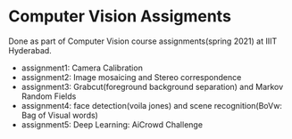 # Computer Vision Assigments

Done as part of Computer Vision course assignments(spring 2021) at IIIT Hyderabad.

* assignment1: Camera Calibration
* assignment2: Image mosaicing and Stereo correspondence
* assignment3: Grabcut(foreground background separation) and Markov Random Fields 
* assignment4: face detection(voila jones) and scene recognition(BoVw: Bag of Visual words)
* assignment5: Deep Learning: AiCrowd Challenge
